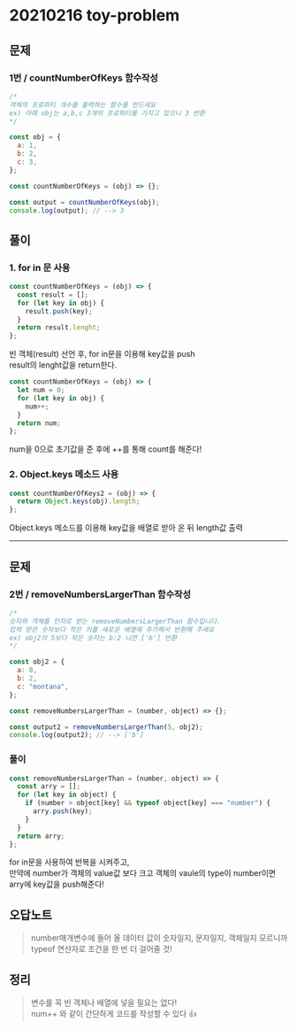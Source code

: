 # 20210216 toy-problem

## 문제

### 1번 / countNumberOfKeys 함수작성

```js
/*
객체의 프로퍼티 개수를 출력하는 함수를 만드세요
ex) 아래 obj는 a,b,c 3개의 프로퍼티를 가지고 있으니 3 반환
*/

const obj = {
  a: 1,
  b: 2,
  c: 3,
};

const countNumberOfKeys = (obj) => {};

const output = countNumberOfKeys(obj);
console.log(output); // --> 3
```

## 풀이

### 1. for in 문 사용

```js
const countNumberOfKeys = (obj) => {
  const result = [];
  for (let key in obj) {
    result.push(key);
  }
  return result.lenght;
};
```

빈 객체(result) 선언 후, for in문을 이용해 key값을 push  
result의 lenght값을 return한다.

```js
const countNumberOfKeys = (obj) => {
  let num = 0;
  for (let key in obj) {
    num++;
  }
  return num;
};
```

num을 0으로 초기값을 준 후에 ++를 통해 count를 해준다!

### 2. Object.keys 메소드 사용

```js
const countNumberOfKeys2 = (obj) => {
  return Object.keys(obj).length;
};
```

Object.keys 메소드를 이용해 key값을 배열로 받아 온 뒤 length값 출력

---

## 문제

### 2번 / removeNumbersLargerThan 함수작성

```js
/*
숫자와 객체를 인자로 받는 removeNumbersLargerThan 함수입니다.
입력 받은 숫자보다 작은 키를 새로운 배열에 추가해서 반환해 주세요
ex) obj2의 5보다 작은 숫자는 b:2 니깐 ['b'] 반환
*/

const obj2 = {
  a: 8,
  b: 2,
  c: "montana",
};

const removeNumbersLargerThan = (number, object) => {};

const output2 = removeNumbersLargerThan(5, obj2);
console.log(output2); // --> ['b']
```

### 풀이

```js
const removeNumbersLargerThan = (number, object) => {
  const arry = [];
  for (let key in object) {
    if (number > object[key] && typeof object[key] === "number") {
      arry.push(key);
    }
  }
  return arry;
};
```

for in문을 사용하여 반복을 시켜주고,  
만약에 number가 객체의 value값 보다 크고 객체의 vaule의 type이 number이면  
arry에 key값을 push해준다!

## 오답노트

> number매개변수에 들어 올 데이터 값이 숫자일지, 문자일지, 객체일지 모르니까
> typeof 연산자로 조건을 한 번 더 걸어줄 것!

## 정리

> 변수를 꼭 빈 객체나 배열에 넣을 필요는 없다!  
> num++ 와 같이 간단하게 코드를 작성할 수 있다 👍
